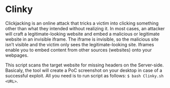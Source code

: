 # Clinky
Clickjacking is an online attack that tricks a victim into clicking something other than what they intended without realizing it.
In most cases, an attacker will craft a legitimate-looking website and embed a malicious or legitimate website in an invisible iframe.
The iframe is invisible, so the malicious site isn’t visible and the victim only sees the legitimate-looking site.
Iframes enable you to embed content from other sources (websites) onto your webpages.  

This script scans the target website for missing headers on the Server-side. 
Basicaly, the tool will create a PoC screenshot on your desktop in case of a successful exploit. 
All you need is to run script as follows: ```$ bash Clinky.sh <URL>```.

